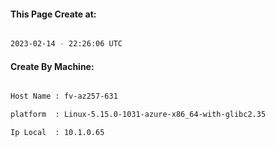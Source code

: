 
   
#### This Page Create at:

```bash

2023-02-14 - 22:26:06 UTC

```

#### Create By Machine:

```bash

Host Name : fv-az257-631

platform  : Linux-5.15.0-1031-azure-x86_64-with-glibc2.35

Ip Local  : 10.1.0.65

```

